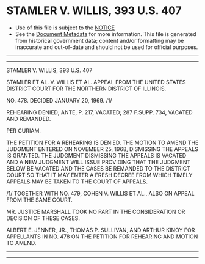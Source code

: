 ---
---

# STAMLER V. WILLIS, 393 U.S. 407

* Use of this file is subject to the [NOTICE](https://github.com/publicdocs/notice/blob/master/NOTICE)
* See the [Document Metadata](../../../) for more information.
  This file is generated from historical government data; content and/or formatting may be inaccurate and out-of-date and should not be used for official purposes.

----------
----------

STAMLER V. WILLIS, 393 U.S. 407

STAMLER ET AL. V. WILLIS ET AL. APPEAL FROM THE UNITED STATES DISTRICT COURT FOR THE NORTHERN DISTRICT OF ILLINOIS.

NO. 478.  DECIDED JANUARY 20, 1969.  /1/

REHEARING DENIED; ANTE, P. 217, VACATED; 287 F.SUPP.  734, VACATED AND REMANDED.

PER CURIAM.

THE PETITION FOR A REHEARING IS DENIED.  THE MOTION TO AMEND THE JUDGMENT ENTERED ON NOVEMBER 25, 1968, DISMISSING THE APPEALS IS GRANTED.  THE JUDGMENT DISMISSING THE APPEALS IS VACATED AND A NEW JUDGMENT WILL ISSUE PROVIDING THAT THE JUDGMENT BELOW BE VACATED AND THE CASES BE REMANDED TO THE DISTRICT COURT SO THAT IT MAY ENTER A FRESH DECREE FROM WHICH TIMELY APPEALS MAY BE TAKEN TO THE COURT OF APPEALS.

/1/  TOGETHER WITH NO. 479, COHEN V. WILLIS ET AL., ALSO ON APPEAL FROM THE SAME COURT.

MR. JUSTICE MARSHALL TOOK NO PART IN THE CONSIDERATION OR DECISION OF THESE CASES.

ALBERT E. JENNER, JR., THOMAS P. SULLIVAN, AND ARTHUR KINOY FOR APPELLANTS IN NO. 478 ON THE PETITION FOR REHEARING AND MOTION TO AMEND.


----------
----------

